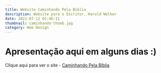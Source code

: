 ```yaml
---
title: Website Caminhando Pela Biblia
description: Website para o Escritor, Harold Walker
date: 2021-07-12 01:46:11
thumbnail: caminhando-thumb.jpg
category: Web Design
---
```

# **Apresentação aqui em alguns dias :)**

Clique aqui para ver o site - <a href="https://caminhandopelabiblia.com.br/" target="__blank">Caminhando Pela Bíblia</a>